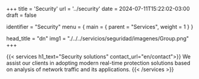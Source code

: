 +++
title = 'Security'
url = '../security'
date = 2024-07-11T15:22:02-03:00
draft = false

identifier = "Security"
menu = { main = { parent = "Services", weight = 1 } }

head_title  = "dn"
img1 = "./../../servicios/seguridad/imagenes/Group.png"
+++

{{< services h1_text="Security solutions" contact_url="en/contact">}}
We assist our clients in adopting modern real-time protection solutions based on analysis of network traffic and its applications.
{{< /services >}}